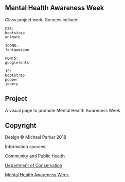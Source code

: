 ## Mental Health Awareness Week

Class project work. Sources include:
    
    CSS:
    bootstrap
    animate

    ICONS:
    fontawesome

    FONTS:
    googlefonts

    JS:
    bootstrap
    popper
    jquery

## Project

A visual page to promote Mental Health Awareness Week

## Copyright

Design © Michael Parker 2018

Information sources:

[Community and Public Health](https://www.cph.co.nz/mental-health-awareness-week/)

[Department of Conservation](https://www.doc.govt.nz/mental-health-awareness-week)

[Mental Health Awareness Week](https://www.mhaw.nz/)
